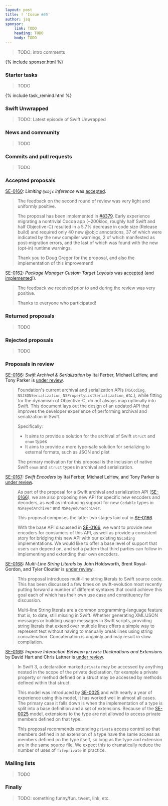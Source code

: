 ```yaml
---
layout: post
title: ! 'Issue #65'
author: jsq
sponsor:
    link: TODO
    heading: TODO
    body: TODO
---
```


> TODO: intro comments

<!--excerpt-->

{% include sponsor.html %}

### Starter tasks

> TODO

{% include task_remind.html %}

### Swift Unwrapped

> TODO: Latest episode of Swift Unwrapped

### News and community

> TODO

### Commits and pull requests

> TODO

### Accepted proposals

[SE-0160](https://github.com/apple/swift-evolution/blob/master/proposals/0160-objc-inference.md): *Limiting `@objc` inference* was [accepted](https://lists.swift.org/pipermail/swift-evolution-announce/2017-April/000349.html).

> The feedback on the second round of review was very light and uniformly positive.
>
> The proposal has been implemented in [#8379](https://github.com/apple/swift/pull/8379). Early experience migrating a nontrivial Cocoa app (~200kloc, roughly half Swift and half Objective-C) resulted in a 5.7% decrease in code size (Release build) and required only 40 new @objc annotations, 37 of which were indicated by the new compiler warnings, 2 of which manifested as post-migration errors, and the last of which was found with the new (opt-in) runtime warnings.
>
> Thank you to Doug Gregor for the proposal, and also the implementation of this improvement!

[SE-0162](https://github.com/apple/swift-evolution/blob/master/proposals/0162-package-manager-custom-target-layouts.md): *Package Manager Custom Target Layouts* was [accepted](https://lists.swift.org/pipermail/swift-evolution-announce/2017-April/000350.html) (and [implemented](https://github.com/apple/swift-package-manager/pull/1077)!).

> The feedback we received prior to and during the review was very positive.
>
> Thanks to everyone who participated!

### Returned proposals

> TODO

### Rejected proposals

> TODO

### Proposals in review

[SE-0166](https://github.com/apple/swift-evolution/blob/master/proposals/0166-swift-archival-serialization.md): *Swift Archival & Serialization* by Itai Ferber, Michael LeHew, and Tony Parker is [under review](https://lists.swift.org/pipermail/swift-evolution-announce/2017-April/000346.html).

> Foundation's current archival and serialization APIs (`NSCoding`, `NSJSONSerialization`, `NSPropertyListSerialization`, etc.), while fitting for the dynamism of Objective-C, do not always map optimally into Swift. This document lays out the design of an updated API that improves the developer experience of performing archival and serialization in Swift.
>
> Specifically:
>
> * It aims to provide a solution for the archival of Swift `struct` and `enum` types
> * It aims to provide a more type-safe solution for serializing to external formats, such as JSON and plist
>
> The primary motivation for this proposal is the inclusion of native Swift `enum` and `struct` types in archival and serialization.

[SE-0167](https://github.com/apple/swift-evolution/blob/master/proposals/0167-swift-encoders.md): *Swift Encoders* by Itai Ferber, Michael LeHew, and Tony Parker is [under review](https://lists.swift.org/pipermail/swift-evolution-announce/2017-April/000345.html).

> As part of the proposal for a Swift archival and serialization API ([SE-0166](https://github.com/apple/swift-evolution/blob/master/proposals/0166-swift-archival-serialization.md)), we are also proposing new API for specific new encoders and decoders, as well as introducing support for new `Codable` types in `NSKeyedArchiver` and `NSKeyedUnarchiver`.
>
> This proposal composes the latter two stages laid out in [SE-0166](https://github.com/apple/swift-evolution/blob/master/proposals/0166-swift-archival-serialization.md).
>
> With the base API discussed in [SE-0166](https://github.com/apple/swift-evolution/blob/master/proposals/0166-swift-archival-serialization.md), we want to provide new encoders for consumers of this API, as well as provide a consistent story for bridging this new API with our existing `NSCoding` implementations. We would like to offer a base level of support that users can depend on, and set a pattern that third parties can follow in implementing and extending their own encoders.

[SE-0168](https://github.com/apple/swift-evolution/blob/master/proposals/0168-multi-line-string-literals.md): *Multi-Line String Literals* by John Holdsworth, Brent Royal-Gordon, and Tyler Cloutier is [under review](https://lists.swift.org/pipermail/swift-evolution-announce/2017-April/000347.html).

> This proposal introduces multi-line string literals to Swift source code. This has been discussed a few times on swift-evolution most recently putting forward a number of different syntaxes that could achieve this goal each of which has their own use case and constituency for discussion.
>
> Multi-line String literals are a common programming-language feature that is, to date, still missing in Swift. Whether generating XML/JSON messages or building usage messages in Swift scripts, providing string literals that extend over multiple lines offers a simple way to represent text without having to manually break lines using string concatenation. Concatenation is ungainly and may result in slow compilation.

[SE-0169](https://github.com/apple/swift-evolution/blob/master/proposals/0169-improve-interaction-between-private-declarations-and-extensions.md): *Improve Interaction Between `private` Declarations and Extensions* by David Hart and Chris Lattner is [under review](https://lists.swift.org/pipermail/swift-evolution-announce/2017-April/000348.html).

> In Swift 3, a declaration marked `private` may be accessed by anything nested in the scope of the private declaration, for example a private property or method defined on a struct may be accessed by methods defined within that struct.
>
> This model was introduced by [SE-0025](https://github.com/apple/swift-evolution/blob/master/proposals/0025-scoped-access-level.md) and with nearly a year of experience using this model, it has worked well in almost all cases. The primary case it falls down is when the implementation of a type is split into a base definition and a set of extensions. Because of the [SE-0025](https://github.com/apple/swift-evolution/blob/master/proposals/0025-scoped-access-level.md) model, extensions to the type are not allowed to access private members defined on that type.
>
> This proposal recommends extending `private` access control so that members defined in an extension of a type have the same access as members defined on the type itself, so long as the type and extension are in the same source file. We expect this to dramatically reduce the number of uses of `fileprivate` in practice.

### Mailing lists

> TODO

### Finally

> TODO: something funny/fun. tweet, link, etc.
